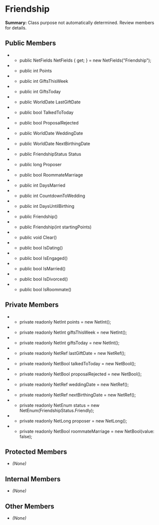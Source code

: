# Friendship

**Summary:** Class purpose not automatically determined. Review members for details.

## Public Members
- - public NetFields NetFields { get; } = new NetFields("Friendship");
- - public int Points
- - public int GiftsThisWeek
- - public int GiftsToday
- - public WorldDate LastGiftDate
- - public bool TalkedToToday
- - public bool ProposalRejected
- - public WorldDate WeddingDate
- - public WorldDate NextBirthingDate
- - public FriendshipStatus Status
- - public long Proposer
- - public bool RoommateMarriage
- - public int DaysMarried
- - public int CountdownToWedding
- - public int DaysUntilBirthing
- - public Friendship()
- - public Friendship(int startingPoints)
- - public void Clear()
- - public bool IsDating()
- - public bool IsEngaged()
- - public bool IsMarried()
- - public bool IsDivorced()
- - public bool IsRoommate()

## Private Members
- - private readonly NetInt points = new NetInt();
- - private readonly NetInt giftsThisWeek = new NetInt();
- - private readonly NetInt giftsToday = new NetInt();
- - private readonly NetRef<WorldDate> lastGiftDate = new NetRef<WorldDate>();
- - private readonly NetBool talkedToToday = new NetBool();
- - private readonly NetBool proposalRejected = new NetBool();
- - private readonly NetRef<WorldDate> weddingDate = new NetRef<WorldDate>();
- - private readonly NetRef<WorldDate> nextBirthingDate = new NetRef<WorldDate>();
- - private readonly NetEnum<FriendshipStatus> status = new NetEnum<FriendshipStatus>(FriendshipStatus.Friendly);
- - private readonly NetLong proposer = new NetLong();
- - private readonly NetBool roommateMarriage = new NetBool(value: false);

## Protected Members
- *(None)*

## Internal Members
- *(None)*

## Other Members
- *(None)*

